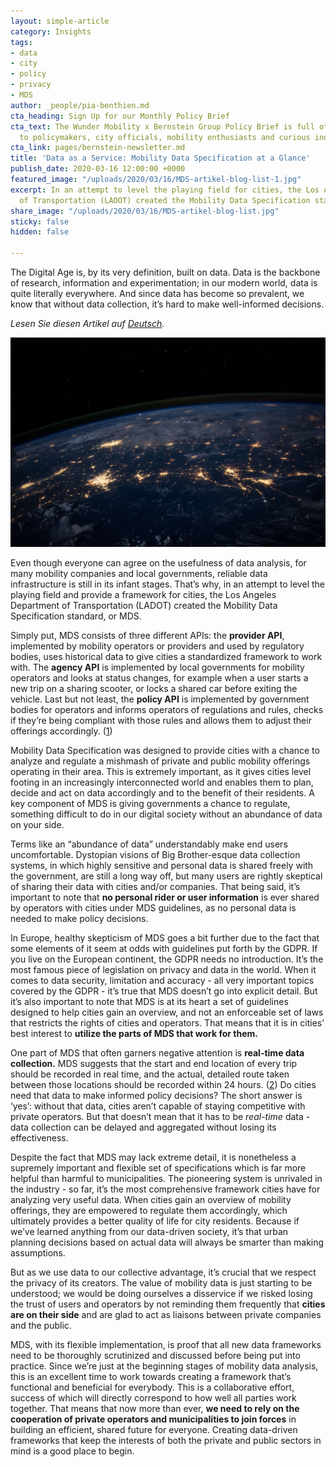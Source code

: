 ```yaml
---
layout: simple-article
category: Insights
tags:
- data
- city
- policy
- privacy
- MDS
author: _people/pia-benthien.md
cta_heading: Sign Up for our Monthly Policy Brief
cta_text: The Wunder Mobility x Bernstein Group Policy Brief is full of articles relevant
  to policymakers, city officials, mobility enthusiasts and curious industry followers.
cta_link: pages/bernstein-newsletter.md
title: 'Data as a Service: Mobility Data Specification at a Glance'
publish_date: 2020-03-16 12:00:00 +0000
featured_image: "/uploads/2020/03/16/MDS-artikel-blog-list-1.jpg"
excerpt: In an attempt to level the playing field for cities, the Los Angeles Department
  of Transportation (LADOT) created the Mobility Data Specification standard, or MDS.
share_image: "/uploads/2020/03/16/MDS-artikel-blog-list.jpg"
sticky: false
hidden: false

---
```

The Digital Age is, by its very definition, built on data. Data is the backbone of research, information and experimentation; in our modern world, data is quite literally everywhere. And since data has become so prevalent, we know that without data collection, it’s hard to make well-informed decisions.

_Lesen Sie diesen Artikel auf_ [_Deutsch_](www.wundermobility.com/blog/daten-als-dienstleistung-mobility-data-specification-im-uberblick)_._ 

![](/uploads/2020/03/16/MBS-artikel-blog-body-no-text.jpg)

Even though everyone can agree on the usefulness of data analysis, for many mobility companies and local governments, reliable data infrastructure is still in its infant stages. That’s why, in an attempt to level the playing field and provide a framework for cities, the Los Angeles Department of Transportation (LADOT) created the Mobility Data Specification standard, or MDS.

Simply put, MDS consists of three different APIs: the **provider API**, implemented by mobility operators or providers and used by regulatory bodies, uses historical data to give cities a standardized framework to work with. The **agency API** is implemented by local governments for mobility operators and looks at status changes, for example when a user starts a new trip on a sharing scooter, or locks a shared car before exiting the vehicle. Last but not least, the **policy API** is implemented by government bodies for operators and informs operators of regulations and rules, checks if they’re being compliant with those rules and allows them to adjust their offerings accordingly. ([1](https://github.com/openmobilityfoundation/mobility-data-specification))

Mobility Data Specification was designed to provide cities with a chance to analyze and regulate a mishmash of private and public mobility offerings operating in their area. This is extremely important, as it gives cities level footing in an increasingly interconnected world and enables them to plan, decide and act on data accordingly and to the benefit of their residents. A key component of MDS is giving governments a chance to regulate, something difficult to do in our digital society without an abundance of data on your side.

Terms like an “abundance of data” understandably make end users uncomfortable. Dystopian visions of Big Brother-esque data collection systems, in which highly sensitive and personal data is shared freely with the government, are still a long way off, but many users are rightly skeptical of sharing their data with cities and/or companies. That being said, it’s important to note that **no personal rider or user information** is ever shared by operators with cities under MDS guidelines, as no personal data is needed to make policy decisions.

In Europe, healthy skepticism of MDS goes a bit further due to the fact that some elements of it seem at odds with guidelines put forth by the GDPR. If you live on the European continent, the GDPR needs no introduction. It’s the most famous piece of legislation on privacy and data in the world. When it comes to data security, limitation and accuracy - all very important topics covered by the GDPR - it’s true that MDS doesn’t go into explicit detail. But it’s also important to note that MDS is at its heart a set of guidelines designed to help cities gain an overview, and not an enforceable set of laws that restricts the rights of cities and operators. That means that it is in cities’ best interest to **utilize the parts of MDS that work for them.**

One part of MDS that often garners negative attention is **real-time data collection.** MDS suggests that the start and end location of every trip should be recorded in real time, and the actual, detailed route taken between those locations should be recorded within 24 hours. ([2](https://micromobility.io/blog/2020/2/28/y92vjnoiprpp6orz8zwp9odlrowoj0)) Do cities need that data to make informed policy decisions? The short answer is ‘yes’: without that data, cities aren’t capable of staying competitive with private operators. But that doesn’t mean that it has to be _real-time_ data - data collection can be delayed and aggregated without losing its effectiveness.

Despite the fact that MDS may lack extreme detail, it is nonetheless a supremely important and flexible set of specifications which is far more helpful than harmful to municipalities. The pioneering system is unrivaled in the industry - so far, it’s the most comprehensive framework cities have for analyzing very useful data. When cities gain an overview of mobility offerings, they are empowered to regulate them accordingly, which ultimately provides a better quality of life for city residents. Because if we’ve learned anything from our data-driven society, it’s that urban planning decisions based on actual data will always be smarter than making assumptions.

But as we use data to our collective advantage, it’s crucial that we respect the privacy of its creators. The value of mobility data is just starting to be understood; we would be doing ourselves a disservice if we risked losing the trust of users and operators by not reminding them frequently that **cities are on their side** and are glad to act as liaisons between private companies and the public.

MDS, with its flexible implementation, is proof that all new data frameworks need to be thoroughly scrutinized and discussed before being put into practice. Since we’re just at the beginning stages of mobility data analysis, this is an excellent time to work towards creating a framework that’s functional and beneficial for everybody. This is a collaborative effort, success of which will directly correspond to how well all parties work together. That means that now more than ever, **we need to rely on the cooperation of private operators and municipalities to join forces** in building an efficient, shared future for everyone. Creating data-driven frameworks that keep the interests of both the private and public sectors in mind is a good place to begin.